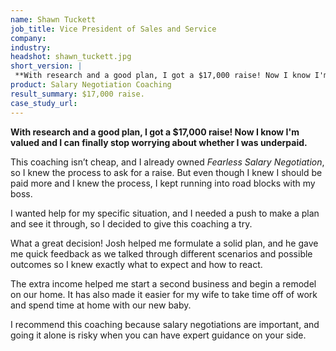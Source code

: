 ```yaml
---
name: Shawn Tuckett
job_title: Vice President of Sales and Service
company: 
industry: 
headshot: shawn_tuckett.jpg
short_version: |
 **With research and a good plan, I got a $17,000 raise! Now I know I'm valued and I can finally stop worrying about whether I was underpaid.**
product: Salary Negotiation Coaching
result_summary: $17,000 raise.
case_study_url: 
---
```


**With research and a good plan, I got a $17,000 raise! Now I know I'm valued and I can finally stop worrying about whether I was underpaid.**

This coaching isn’t cheap, and I already owned _Fearless Salary Negotiation_, so I knew the process to ask for a raise. But even though I knew I should be paid more and I knew the process, I kept running into road blocks with my boss.

I wanted help for my specific situation, and I needed a push to make a plan and see it through, so I decided to give this coaching a try.

What a great decision! Josh helped me formulate a solid plan, and he gave me quick feedback as we talked through different scenarios and possible outcomes so I knew exactly what to expect and how to react.

The extra income helped me start a second business and begin a remodel on our home. It has also made it easier for my wife to take time off of work and spend time at home with our new baby.

I recommend this coaching because salary negotiations are important, and going it alone is risky when you can have expert guidance on your side.
